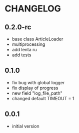 CHANGELOG
=========

0.2.0-rc
-----
- base class ArticleLoader
- multiprocessing
- add lenta ru
- add tests

0.1.0
-----
- fix bug with global logger
- fix display of progress
- new field "log_file_path"
- changed default TIMEOUT = 1

0.0.1
-----

- initial version
